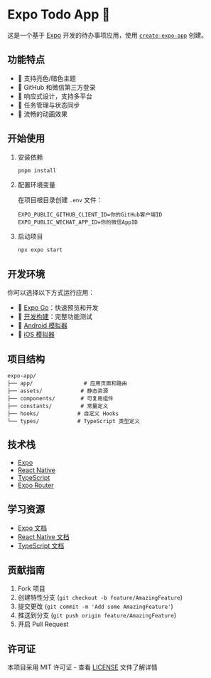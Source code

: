 # Expo Todo App 📝

这是一个基于 [Expo](https://expo.dev) 开发的待办事项应用，使用 [`create-expo-app`](https://www.npmjs.com/package/create-expo-app) 创建。

## 功能特点

- 🎨 支持亮色/暗色主题
- 🔐 GitHub 和微信第三方登录
- 📱 响应式设计，支持多平台
- 🔄 任务管理与状态同步
- 💫 流畅的动画效果

## 开始使用

1. 安装依赖

   ```bash
   pnpm install
   ```

2. 配置环境变量

   在项目根目录创建 `.env` 文件：

   ```
   EXPO_PUBLIC_GITHUB_CLIENT_ID=你的GitHub客户端ID
   EXPO_PUBLIC_WECHAT_APP_ID=你的微信AppID
   ```

3. 启动项目

   ```bash
   npx expo start
   ```

## 开发环境

你可以选择以下方式运行应用：

- 📱 [Expo Go](https://expo.dev/go)：快速预览和开发
- 📱 [开发构建](https://docs.expo.dev/develop/development-builds/introduction/)：完整功能测试
- 🤖 [Android 模拟器](https://docs.expo.dev/workflow/android-studio-emulator/)
- 🍎 [iOS 模拟器](https://docs.expo.dev/workflow/ios-simulator/)

## 项目结构

```
expo-app/
├── app/                # 应用页面和路由
├── assets/            # 静态资源
├── components/        # 可复用组件
├── constants/         # 常量定义
├── hooks/            # 自定义 Hooks
└── types/            # TypeScript 类型定义
```

## 技术栈

- [Expo](https://expo.dev)
- [React Native](https://reactnative.dev)
- [TypeScript](https://www.typescriptlang.org)
- [Expo Router](https://docs.expo.dev/router/introduction)

## 学习资源

- [Expo 文档](https://docs.expo.dev/)
- [React Native 文档](https://reactnative.dev/docs/getting-started)
- [TypeScript 文档](https://www.typescriptlang.org/docs/)

## 贡献指南

1. Fork 项目
2. 创建特性分支 (`git checkout -b feature/AmazingFeature`)
3. 提交更改 (`git commit -m 'Add some AmazingFeature'`)
4. 推送到分支 (`git push origin feature/AmazingFeature`)
5. 开启 Pull Request

## 许可证

本项目采用 MIT 许可证 - 查看 [LICENSE](LICENSE) 文件了解详情
